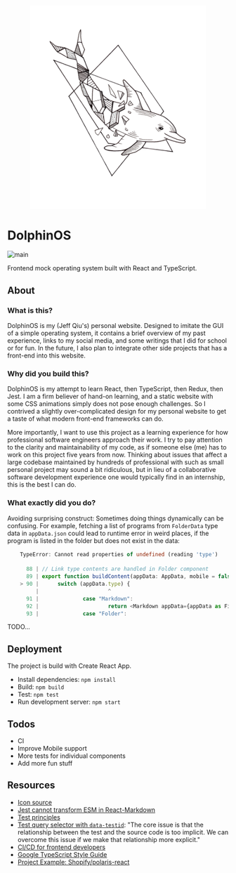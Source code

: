 <div align="center">
<img width="400" src="https://github.com/jzfqiu/DolphinOS/raw/main/src/assets/geometric-dolphin-clear.png" alt="Geometric Dolphin" />
</div>

# DolphinOS

![main](https://github.com/jzfqiu/DolphinOS/actions/workflows/node.js.yml/badge.svg)

Frontend mock operating system built with React and TypeScript.

## About

### What is this?

DolphinOS is my (Jeff Qiu's) personal website. Designed to imitate the GUI of a simple operating system, it contains a brief overview of my past experience, links to my social media, and some writings that I did for school or for fun. In the future, I also plan to integrate other side projects that has a front-end into this website.  

### Why did you build this?

DolphinOS is my attempt to learn React, then TypeScript, then Redux, then Jest. I am a firm believer of hand-on learning, and a static website with some CSS animations simply does not pose enough challenges. So I contrived a slightly over-complicated design for my personal website to get a taste of what modern front-end frameworks can do.

More importantly, I want to use this project as a learning experience for how professional software engineers approach their work. I try to pay attention to the clarity and maintainability of my code, as if someone else (me) has to work on this project five years from now. Thinking about issues that affect a large codebase maintained by hundreds of professional with such as small personal project may sound a bit ridiculous, but in lieu of a collaborative software development experience one would typically find in an internship, this is the best I can do.

### What exactly did you do?

Avoiding surprising construct: Sometimes doing things dynamically can be confusing. For example, fetching a list of programs from `FolderData` type data in `appData.json` could lead to runtime error in weird places, if the program is listed in the folder but does not exist in the data:

```typescript
    TypeError: Cannot read properties of undefined (reading 'type')

      88 | // Link type contents are handled in Folder component
      89 | export function buildContent(appData: AppData, mobile = false) {
    > 90 |      switch (appData.type) {
         |                      ^
      91 |              case "Markdown":
      92 |                      return <Markdown appData={appData as FileData} />;
      93 |              case "Folder":
```


TODO...

## Deployment

The project is build with Create React App.

- Install dependencies: `npm install`
- Build: `npm build`
- Test: `npm test`
- Run development server: `npm start`

## Todos

- CI
- Improve Mobile support
- More tests for individual components
- Add more fun stuff

## Resources

- [Icon source](https://www.flaticon.com/packs/technology-icon-collection/)
- [Jest cannot transform ESM in React-Markdown](https://github.com/facebook/create-react-app/issues/11946)
- [Test principles](https://kentcdodds.com/blog/write-tests)
- [Test query selector with `data-testid`](https://kentcdodds.com/blog/making-your-ui-tests-resilient-to-change): "The core issue is that the relationship between the test and the source code is too implicit. We can overcome this issue if we make that relationship more explicit." 
- [CI/CD for frontend developers](https://blog.maximeheckel.com/posts/guide-to-cicd-for-frontend-developers/)
- [Google TypeScript Style Guide](https://google.github.io/styleguide/tsguide.html)
- [Project Example: Shopify/polaris-react](https://github.com/Shopify/polaris/tree/main/polaris-react)